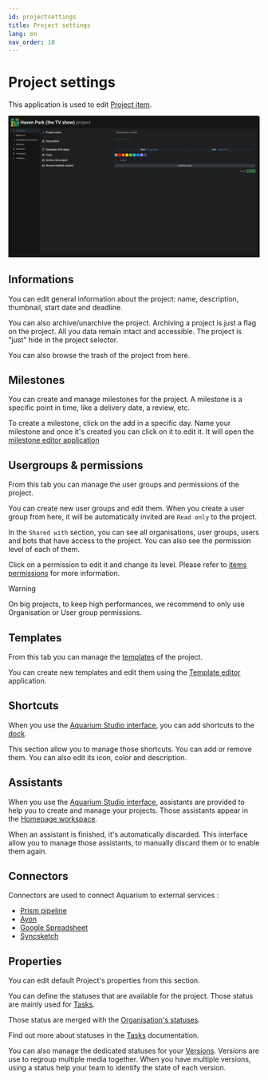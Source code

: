```yaml
---
id: projectsettings
title: Project settings
lang: en
nav_order: 10
---
```


# Project settings

This application is used to edit [Project item](../items/project.md).

![Project settings](../../_medias/screenshots/projectsettings.webp)

## Informations

You can edit general information about the project: name, description, thumbnail, start date and deadline.

You can also archive/unarchive the project. Archiving a project is just a flag on the project. All you data remain intact and accessible. The project is "just" hide in the project selector.

You can also browse the trash of the project from here.

## Milestones

You can create and manage milestones for the project. A milestone is a specific point in time, like a delivery date, a review, etc.

To create a milestone, click on the <span class="aq-icon">add</span> in a specific day. Name your milestone and once it's created you can click on it to edit it. It will open the [milestone editor application](./milestones.md)

## Usergroups & permissions

From this tab you can manage the user groups and permissions of the project.

You can create new user groups and edit them. When you create a user group from here, it will be automatically invited are `Read only` to the project.

In the `Shared with` section, you can see all organisations, user groups, users and bots that have access to the project. You can also see the permission level of each of them.

Click on a permission to edit it and change its level. Please refer to [items permissions](../items/index.md#how-can-i-manage-items-permissions-) for more information.

> [!warning]
> On big projects, to keep high performances, we recommend to only use Organisation or User group permissions.

## Templates

From this tab you can manage the [templates](../items/template.md) of the project.

You can create new templates and edit them using the [Template editor](./templateeditor.md) application.

## Shortcuts

When you use the [Aquarium Studio interface](../introduction/studio.md), you can add shortcuts to the [dock](../introduction/studio.md#dock).

This section allow you to manage those shortcuts. You can add or remove them. You can also edit its icon, color and description.

## Assistants

When you use the [Aquarium Studio interface](../introduction/studio.md), assistants are provided to help you to create and manage your projects. Those assistants appear in the [Homepage workspace](../workspaces/homepage.md).

When an assistant is finished, it's automatically discarded. This interface allow you to manage those assistants, to manually discard them or to enable them again.

## Connectors

Connectors are used to connect Aquarium to external services :

- [Prism pipeline](../../integrations/prism.md)
- [Ayon](../../integrations/ayon.md)
- [Google Spreadsheet](../../integrations/spreadsheet.md)
- [Syncsketch](../../integrations/syncsketch.md)

## Properties

You can edit default Project's properties from this section.

You can define the statuses that are available for the project. Those status are mainly used for [Tasks](../items/task.md).

Those status are merged with the [Organisation's statuses](./organisation.md#organisation's-statuses).

Find out more about statuses in the [Tasks](../items/task.md) documentation.

You can also manage the dedicated statuses for your [Versions](../items/version.md). Versions are use to regroup multiple media together. When you have multiple versions, using a status help your team to identify the state of each version.